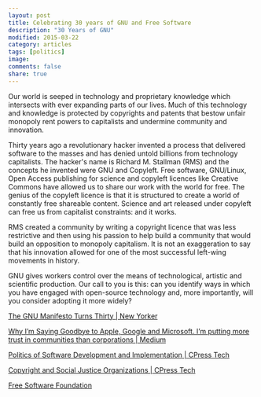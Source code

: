 ```yaml
---
layout: post
title: Celebrating 30 years of GNU and Free Software
description: "30 Years of GNU"
modified: 2015-03-22
category: articles
tags: [politics]
image:
comments: false
share: true
---
```


Our world is seeped in technology and proprietary knowledge which
intersects with ever expanding parts of our lives. Much of this
technology and knowledge is protected by copyrights and patents that
bestow unfair monopoly rent powers to capitalists and undermine
community and innovation.

Thirty years ago a revolutionary hacker invented a process that
delivered software to the masses and has denied untold billions from
technology capitalists. The hacker's name is Richard M. Stallman (RMS)
and the concepts he invented were GNU and Copyleft. Free software,
GNU/Linux, Open Access publishing for science and copyleft licences like
Creative Commons have allowed us to share our work with the world for
free. The genius of the copyleft licence is that it is structured to
create a world of constantly free shareable content. Science and art
released under copyleft can free us from capitalist constraints: and it
works.

RMS created a community by writing a copyright licence that was less
restrictive and then using his passion to help build a community that
would build an opposition to monopoly capitalism. It is not an
exaggeration to say that his innovation allowed for one of the most
successful left-wing movements in history.

GNU gives workers control over the means of technological, artistic and
scientific production. Our call to you is this: can you identify ways in
which you have engaged with open-source technology and, more
importantly, will you consider adopting it more widely?

[The GNU Manifesto Turns Thirty | New Yorker](http://www.newyorker.com/business/currency/the-gnu-manifesto-turns-thirty)

[Why I’m Saying Goodbye to Apple, Google and Microsoft. I’m putting more
trust in communities than corporations | Medium](https://medium.com/backchannel/why-i-m-saying-goodbye-to-apple-google-and-microsoft-78af12071bd)

[Politics of Software Development and Implementation | CPress Tech](https://citizenspress.github.io/articles/Politics-and-Software/)

[Copyright and Social Justice Organizations | CPress Tech](https://citizenspress.github.io/articles/Copyright-Social-Justice/)

[Free Software Foundation](https://www.fsf.org/)
